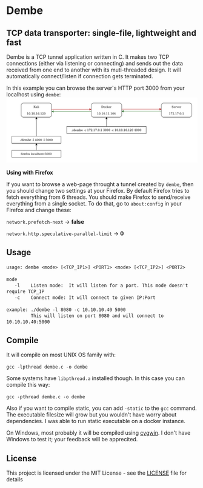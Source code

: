 # Dembe
## TCP data transporter: single-file, lightweight and fast

Dembe is a TCP tunnel application written in C. It makes two TCP connections (either via listening or connecting) and sends out the data received from one end to another with its muti-threaded design. It will automatically connect/listen if connection gets terminated.

In this example you can browse the server's HTTP port 3000 from your localhost using `dembe`:
![Diagram](images/diagram.png)

**Using with Firefox**

If you want to browse a web-page throught a tunnel created by `dembe`, then you should change two settings at your Firefox. By default Firefox tries to fetch everything from 6 threads. You should make Firefox to send/receive everything from a single socket. To do that, go to `about:config` in your Firefox and change these:

`network.prefetch-next` -> **false**

`network.http.speculative-parallel-limit` -> **0**

## Usage

```
usage: dembe <mode> [<TCP_IP1>] <PORT1> <mode> [<TCP_IP2>] <PORT2>

mode
   -l	 Listen mode:  It will listen for a port. This mode doesn't require TCP_IP
   -c	 Connect mode: It will connect to given IP:Port

example: ./dembe -l 8080 -c 10.10.10.40 5000
         This will listen on port 8080 and will connect to 10.10.10.40:5000
```

## Compile
It will compile on most UNIX OS family with:

`gcc -lpthread dembe.c -o dembe`

Some systems have `libpthread.a` installed though. In this case you can compile this way:

`gcc -pthread dembe.c -o dembe`

Also if you want to compile static, you can add `-static` to the `gcc` command. The executable filesize will grow but you wouldn't have worry about dependencies. I was able to run static executable on a docker instance.

On Windows, most probably it will be compiled using [cygwin](https://www.cygwin.com/). I don't have Windows to test it; your feedback will be apprecited.

## License
This project is licensed under the MIT License - see the [LICENSE](https://github.com/BloodhoundAllfather/dembe/blob/master/LICENSE) file for details


